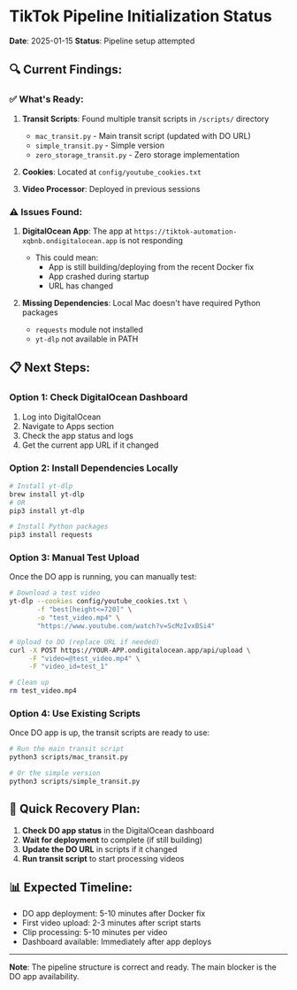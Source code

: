 # TikTok Pipeline Initialization Status

**Date**: 2025-01-15
**Status**: Pipeline setup attempted

## 🔍 Current Findings:

### ✅ What's Ready:
1. **Transit Scripts**: Found multiple transit scripts in `/scripts/` directory
   - `mac_transit.py` - Main transit script (updated with DO URL)
   - `simple_transit.py` - Simple version
   - `zero_storage_transit.py` - Zero storage implementation

2. **Cookies**: Located at `config/youtube_cookies.txt`

3. **Video Processor**: Deployed in previous sessions

### ⚠️ Issues Found:

1. **DigitalOcean App**: The app at `https://tiktok-automation-xqbnb.ondigitalocean.app` is not responding
   - This could mean:
     - App is still building/deploying from the recent Docker fix
     - App crashed during startup
     - URL has changed

2. **Missing Dependencies**: Local Mac doesn't have required Python packages
   - `requests` module not installed
   - `yt-dlp` not available in PATH

## 📋 Next Steps:

### Option 1: Check DigitalOcean Dashboard
1. Log into DigitalOcean
2. Navigate to Apps section
3. Check the app status and logs
4. Get the current app URL if it changed

### Option 2: Install Dependencies Locally
```bash
# Install yt-dlp
brew install yt-dlp
# OR
pip3 install yt-dlp

# Install Python packages
pip3 install requests
```

### Option 3: Manual Test Upload
Once the DO app is running, you can manually test:

```bash
# Download a test video
yt-dlp --cookies config/youtube_cookies.txt \
       -f "best[height<=720]" \
       -o "test_video.mp4" \
       "https://www.youtube.com/watch?v=ScMzIvxBSi4"

# Upload to DO (replace URL if needed)
curl -X POST https://YOUR-APP.ondigitalocean.app/api/upload \
     -F "video=@test_video.mp4" \
     -F "video_id=test_1"

# Clean up
rm test_video.mp4
```

### Option 4: Use Existing Scripts
Once DO app is up, the transit scripts are ready to use:

```bash
# Run the main transit script
python3 scripts/mac_transit.py

# Or the simple version
python3 scripts/simple_transit.py
```

## 🚀 Quick Recovery Plan:

1. **Check DO app status** in the DigitalOcean dashboard
2. **Wait for deployment** to complete (if still building)
3. **Update the DO URL** in scripts if it changed
4. **Run transit script** to start processing videos

## 📊 Expected Timeline:

- DO app deployment: 5-10 minutes after Docker fix
- First video upload: 2-3 minutes after script starts
- Clip processing: 5-10 minutes per video
- Dashboard available: Immediately after app deploys

---

**Note**: The pipeline structure is correct and ready. The main blocker is the DO app availability.